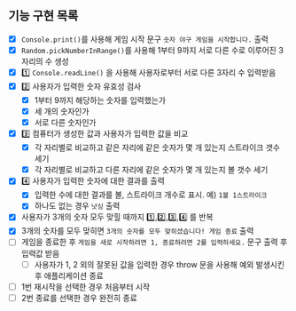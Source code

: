 ## 기능 구현 목록

- [x] `Console.print()`를 사용해 게임 시작 문구 `숫자 야구 게임을 시작합니다.` 출력
- [x] `Random.pickNumberInRange()`를 사용해 1부터 9까지 서로 다른 수로 이루어진 3자리의 수 생성
- [x] 1️⃣ `Console.readLine()` 을 사용해 사용자로부터 서로 다른 3자리 수 입력받음
- [x] 2️⃣ 사용자가 입력한 숫자 유효성 검사
  - [x] 1부터 9까지 해당하는 숫자를 입력했는가
  - [x] 세 개의 숫자인가
  - [x] 서로 다른 숫자인가
- [x] 3️⃣ 컴퓨터가 생성한 값과 사용자가 입력한 값을 비교
  - [x] 각 자리별로 비교하고 같은 자리에 같은 숫자가 몇 개 있는지 스트라이크 갯수 세기
  - [x] 각 자리별로 비교하고 다른 자리에 같은 숫자가 몇 개 있는지 볼 갯수 세기
- [x] 4️⃣ 사용자가 입력한 숫자에 대한 결과를 출력
  - [x] 입력한 수에 대한 결과를 볼, 스트라이크 개수로 표시. 예) `1볼 1스트라이크`
  - [x] 하나도 없는 경우 `낫싱` 출력
- [x] 사용자가 3개의 숫자 모두 맞힐 때까지 1️⃣,2️⃣,3️⃣,4️⃣ 를 반복
- [x] 3개의 숫자를 모두 맞히면 `3개의 숫자를 모두 맞히셨습니다! 게임 종료` 출력
- [ ] 게임을 종료한 후 `게임을 새로 시작하려면 1, 종료하려면 2를 입력하세요.` 문구 출력 후 입력값 받음
  - [ ] 사용자가 1, 2 외의 잘못된 값을 입력한 경우 throw 문을 사용해 예외 발생시킨 후 애플리케이션 종료
- [ ] 1번 재시작을 선택한 경우 처음부터 시작
- [ ] 2번 종료를 선택한 경우 완전히 종료
